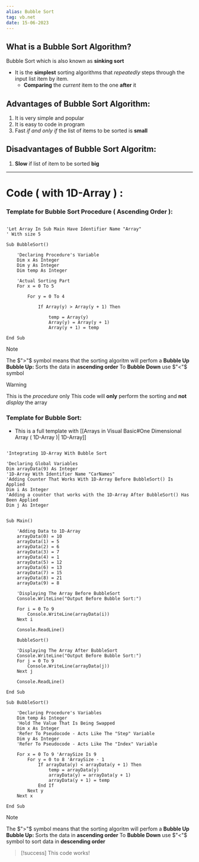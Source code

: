 ```yaml
---
alias: Bubble Sort
tag: vb.net
date: 15-06-2023
---
```


## What is a Bubble Sort Algorithm?

Bubble Sort which is also known as **sinking sort**

- It is the **simplest** sorting algorithms  that *repeatedly* steps through the input list item by item.
	- **Comparing** the *current* item to the one **after** it

## Advantages of Bubble Sort Algorithm:

1. It is very simple and popular
2. It is easy to code in program
3. Fast *if and only if* the list of items to be sorted is **small**

## Disadvantages of Bubble Sort Algoritm: 

1. **Slow** if list of item to be sorted **big**

---

# Code ( with 1D-Array ) :

### Template for Bubble Sort Procedure ( Ascending Order ):

```vbnet

'Let Array In Sub Main Have Identifier Name "Array"
' With size 5

Sub BubbleSort()

    'Declaring Procedure's Variable
    Dim x As Integer
    Dim y As Integer
    Dim temp As Integer

    'Actual Sorting Part
    For x = 0 To 5

        For y = 0 To 4

            If Array(y) > Array(y + 1) Then

                temp = Array(y)
                Array(y) = Array(y + 1)
                Array(y + 1) = temp

End Sub

```

>[!note]
> The $">"$ symbol means that the sorting algoritm will perfom a **Bubble Up**
> **Bubble Up:** Sorts the data in **ascending order**
> To **Bubble Down** use $"<"$ symbol

>[!warning]
>This is the *procedure* only
>This code will **only** perform the sorting and **not** *display* the array

### Template for Bubble Sort:

- This is a full template with [[Arrays in Visual Basic#One Dimensional Array ( 1D-Array )| 1D-Array]]

```vbnet

'Integrating 1D-Array With Bubble Sort

'Declaring Global Variables
Dim arrayData(9) As Integer
'1D-Array With Identifier Name "CarNames"
'Adding Counter That Works With 1D-Array Before BubbleSort() Is Applied
Dim i As Integer
'Adding a counter that works with the 1D-Array After BubbleSort() Has Been Applied
Dim j As Integer


Sub Main()

    'Adding Data to 1D-Array
    arrayData(0) = 10
    arrayData(1) = 5
    arrayData(2) = 6
    arrayData(3) = 7
    arrayData(4) = 1
    arrayData(5) = 12
    arrayData(6) = 13
    arrayData(7) = 15
    arrayData(8) = 21 
    arrayData(9) = 8

    'Displaying The Array Before BubbleSort
    Console.WriteLine("Output Before Bubble Sort:")

    For i = 0 To 9
        Console.WriteLine(arrayData(i))
    Next i 

    Console.ReadLine()

    BubbleSort()

    'Displaying The Array After BubbleSort
    Console.WriteLine("Output Before Bubble Sort:")
    For j = 0 To 9
        Console.WriteLine(arrayData(j))
    Next j

    Console.ReadLine()

End Sub

Sub BubbleSort()

    'Declaring Procedure's Variables
    Dim temp As Integer
    'Hold The Value That Is Being Swapped
    Dim x As Integer
    'Refer To Pseudocode - Acts Like The "Step" Variable
    Dim y As Integer
    'Refer To Pseudocode - Acts Like The "Index" Variable

    For x = 0 To 9 'ArraySize Is 9
        For y = 0 to 8 'ArraySize - 1
            If arrayData(y) < arrayData(y + 1) Then
                temp = arrayData(y)
                arrayData(y) = arrayData(y + 1)
                arrayData(y + 1) = temp
            End If
        Next y
    Next x
    
End Sub

```

>[!note]
> The $">"$ symbol means that the sorting algoritm will perfom a **Bubble Up**
> **Bubble Up:** Sorts the data in **ascending order**
> To **Bubble Down** use $"<"$ symbol to sort data in **descending order**

>[!success]
> This code works!